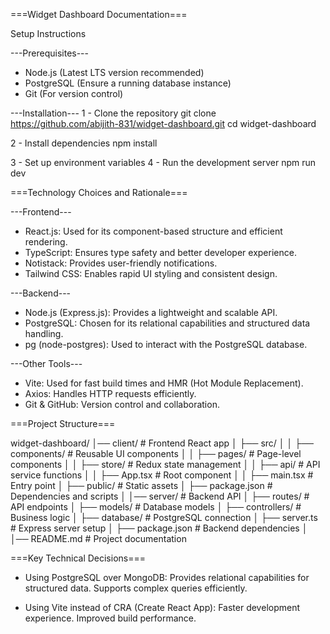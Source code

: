 ===Widget Dashboard Documentation===

Setup Instructions

---Prerequisites---

* Node.js (Latest LTS version recommended)
* PostgreSQL (Ensure a running database instance)
* Git (For version control)

---Installation---
1 - Clone the repository
git clone https://github.com/abijith-831/widget-dashboard.git
cd widget-dashboard

2 - Install dependencies
npm install

3 - Set up environment variables
4 -  Run the development server
npm run dev


===Technology Choices and Rationale===

---Frontend---
* React.js: Used for its component-based structure and efficient rendering.
* TypeScript: Ensures type safety and better developer experience.
* Notistack: Provides user-friendly notifications.
* Tailwind CSS: Enables rapid UI styling and consistent design.

---Backend---
* Node.js (Express.js): Provides a lightweight and scalable API.
* PostgreSQL: Chosen for its relational capabilities and structured data handling.
* pg (node-postgres): Used to interact with the PostgreSQL database.

---Other Tools---
* Vite: Used for fast build times and HMR (Hot Module Replacement).
* Axios: Handles HTTP requests efficiently.
* Git & GitHub: Version control and collaboration.


===Project Structure===

widget-dashboard/
│── client/                   # Frontend React app
│   ├── src/
│   │   ├── components/       # Reusable UI components
│   │   ├── pages/            # Page-level components
│   │   ├── store/            # Redux state management
│   │   ├── api/              # API service functions
│   │   ├── App.tsx           # Root component
│   │   ├── main.tsx          # Entry point
│   ├── public/               # Static assets
│   ├── package.json          # Dependencies and scripts
│
│── server/                   # Backend API
│   ├── routes/               # API endpoints
│   ├── models/               # Database models
│   ├── controllers/          # Business logic
│   ├── database/             # PostgreSQL connection
│   ├── server.ts             # Express server setup
│   ├── package.json          # Backend dependencies
│
│── README.md                 # Project documentation



===Key Technical Decisions===

* Using PostgreSQL over MongoDB:
Provides relational capabilities for structured data.
Supports complex queries efficiently.

* Using Vite instead of CRA (Create React App):
Faster development experience.
Improved build performance.






